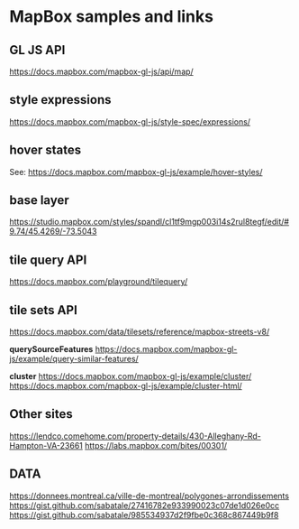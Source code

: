 
# MapBox samples and links

## GL JS API
https://docs.mapbox.com/mapbox-gl-js/api/map/

## style expressions
https://docs.mapbox.com/mapbox-gl-js/style-spec/expressions/

## hover states
See: https://docs.mapbox.com/mapbox-gl-js/example/hover-styles/

## base layer
https://studio.mapbox.com/styles/spandl/cl1tf9mgp003i14s2rul8tegf/edit/#9.74/45.4269/-73.5043

## tile query API
https://docs.mapbox.com/playground/tilequery/

## tile sets API
https://docs.mapbox.com/data/tilesets/reference/mapbox-streets-v8/

**querySourceFeatures**
https://docs.mapbox.com/mapbox-gl-js/example/query-similar-features/

**cluster**
https://docs.mapbox.com/mapbox-gl-js/example/cluster/
https://docs.mapbox.com/mapbox-gl-js/example/cluster-html/

## Other sites
https://lendco.comehome.com/property-details/430-Alleghany-Rd-Hampton-VA-23661
https://labs.mapbox.com/bites/00301/

## DATA
https://donnees.montreal.ca/ville-de-montreal/polygones-arrondissements
https://gist.github.com/sabatale/27416782e933990023c07de1d026e0cc
https://gist.github.com/sabatale/985534937d2f9fbe0c368c867449b9f8